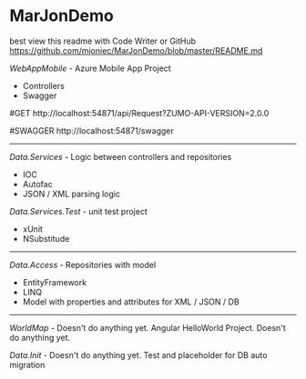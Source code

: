 # MarJonDemo
best view this readme with Code Writer or GitHub
https://github.com/mjoniec/MarJonDemo/blob/master/README.md

*WebAppMobile* - Azure Mobile App Project 
- Controllers
- Swagger

#GET
http://localhost:54871/api/Request?ZUMO-API-VERSION=2.0.0

#SWAGGER
http://localhost:54871/swagger

--------------------------------------------------------

*Data.Services* - Logic between controllers and repositories
- IOC
- Autofac
- JSON / XML parsing logic

*Data.Services.Test* - unit test project
- xUnit
- NSubstitude

--------------------------------------------------------

*Data.Access* - Repositories with model
- EntityFramework
- LINQ
- Model with properties and attributes for XML / JSON / DB

--------------------------------------------------------

*WorldMap* - Doesn't do anything yet.
Angular HelloWorld Project. Doesn't do anything yet.

*Data.Init* - Doesn't do anything yet.
Test and placeholder for DB auto migration



